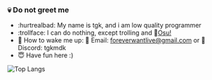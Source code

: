 ### :skull: Do not greet me 
* :hurtrealbad: My name is tgk, and i am low quality programmer
* :trollface: I can do nothing, except trolling and :ghost:[Osu!](https://github.com/ppy/osu)
* :hocho: How to wake me up: :toilet: Email: foreverwantlive@gmail.com or :hankey: Discord: tgkmdk
* :innocent: Have fun here :)

![Top Langs](https://github-readme-stats.vercel.app/api/top-langs/?username=tgkzz&layout=compact)

<!--
**tgkzz/tgkzz** is a ✨ _special_ ✨ repository because its `README.md` (this file) appears on your GitHub profile.
